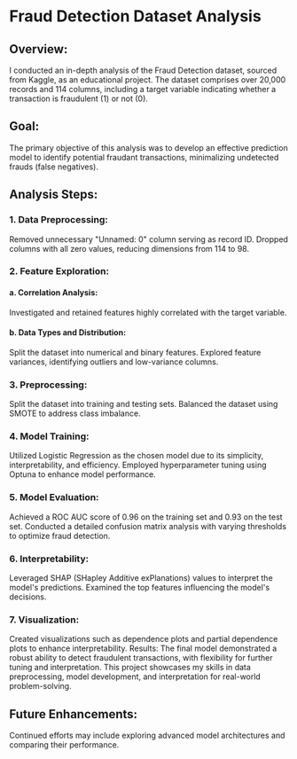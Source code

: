 # Fraud Detection Dataset Analysis
## Overview:
I conducted an in-depth analysis of the Fraud Detection dataset, sourced from Kaggle, as an educational project. The dataset comprises over 20,000 records and 114 columns, including a target variable indicating whether a transaction is fraudulent (1) or not (0).

## Goal:
The primary objective of this analysis was to develop an effective prediction model to identify potential fraudant transactions, minimalizing undetected frauds (false negatives).

## Analysis Steps:
### 1. Data Preprocessing:
Removed unnecessary "Unnamed: 0" column serving as record ID.
Dropped columns with all zero values, reducing dimensions from 114 to 98.
### 2. Feature Exploration:
#### a. Correlation Analysis:
Investigated and retained features highly correlated with the target variable.
#### b. Data Types and Distribution:
Split the dataset into numerical and binary features.
Explored feature variances, identifying outliers and low-variance columns.
### 3. Preprocessing:
Split the dataset into training and testing sets.
Balanced the dataset using SMOTE to address class imbalance.
### 4. Model Training:
Utilized Logistic Regression as the chosen model due to its simplicity, interpretability, and efficiency.
Employed hyperparameter tuning using Optuna to enhance model performance.
### 5. Model Evaluation:
Achieved a ROC AUC score of 0.96 on the training set and 0.93 on the test set.
Conducted a detailed confusion matrix analysis with varying thresholds to optimize fraud detection.
### 6. Interpretability:
Leveraged SHAP (SHapley Additive exPlanations) values to interpret the model's predictions.
Examined the top features influencing the model's decisions.
### 7. Visualization:
Created visualizations such as dependence plots and partial dependence plots to enhance interpretability.
Results:
The final model demonstrated a robust ability to detect fraudulent transactions, with flexibility for further tuning and interpretation. This project showcases my skills in data preprocessing, model development, and interpretation for real-world problem-solving.

## Future Enhancements:
Continued efforts may include exploring advanced model architectures and comparing their performance.

